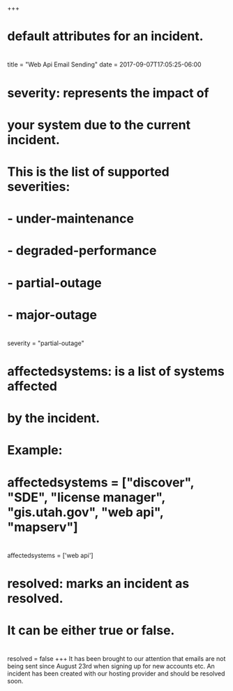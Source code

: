 +++
# default attributes for an incident.
#
title = "Web Api Email Sending"
date = 2017-09-07T17:05:25-06:00

# severity: represents the impact of
# your system due to the current incident.
# This is the list of supported severities:
#
# - under-maintenance
# - degraded-performance
# - partial-outage
# - major-outage
#
severity = "partial-outage"

# affectedsystems: is a list of systems affected
# by the incident.
# Example:
# affectedsystems = ["discover", "SDE", "license manager", "gis.utah.gov", "web api", "mapserv"]
#
affectedsystems = ['web api']

# resolved: marks an incident as resolved.
# It can be either true or false.
#
resolved = false
+++
It has been brought to our attention that emails are not being sent since August 23rd when signing up for new accounts etc. An incident has been created with our hosting provider and should be resolved soon.
